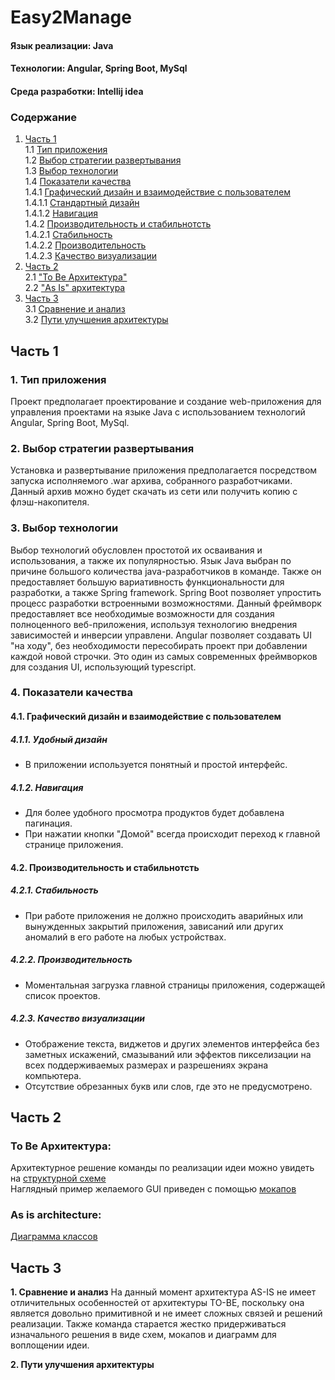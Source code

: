 # Easy2Manage

#### Язык реализации: Java  
#### Технологии: Angular, Spring Boot, MySql 
#### Среда разработки: Intellij idea

### Содержание
1. [Часть 1](#part1) <br>
  1.1 [Тип приложения](#1) <br>
  1.2 [Выбор стратегии развертывания](#2) <br>
  1.3 [Выбор технологии](#3) <br>
  1.4 [Показатели качества](#4) <br>
    	1.4.1 [Графический дизайн и взаимодействие с пользователем](#4.1) <br>
		1.4.1.1 [Стандартный дизайн](#4.1.1) <br>
		1.4.1.2 [Навигация](#4.1.2) <br>
	1.4.2 [Производительность и стабильнотсть](#4.2) <br>
		1.4.2.1 [Стабильность](#4.2.1) <br>
		1.4.2.2 [Производительность](#4.2.2) <br>
		1.4.2.3 [Качество визуализации](#4.2.3) <br>
2. [Часть 2](#part2) <br>
	2.1 ["To Be Архитектура"](#to_be) <br>
  	2.2 ["As Is" архитектура](#as_is) <br>
3. [Часть 3](#part3)   
  3.1 [Сравнение и анализ](#compare_and_analysis)   
  3.2 [Пути улучшения архитектуры](#way_upgrade)  


## Часть 1 <a name="part1"></a>

### 1. Тип приложения <a name="1"></a>
Проект предполагает проектирование и создание web-приложения для управления проектами на языке Java с использованием технологий Angular, Spring Boot, MySql.

### 2. Выбор стратегии развертывания <a name="2"></a>
Установка и развертывание приложения предполагается посредством запуска исполняемого .war архива, собранного разработчиками. Данный архив можно будет скачать из сети или получить копию с флэш-накопителя.

### 3. Выбор технологии <a name="3"></a>
Выбор технологий обусловлен простотой их осваивания и использования, а также их популярностью.
Язык Java выбран по причине большого количества java-разработчиков в команде. Также он предоставляет большую вариативность функциональности для разработки, а также Spring framework. 
Spring Boot позволяет упростить процесс разработки встроенными возможностями. Данный фреймворк предоставляет все необходимые возможности для создания полноценного веб-приложения, используя технологию внедрения зависимостей и инверсии управлени.
Angular позволяет создавать UI "на ходу", без необходимости пересобирать проект при добавлении каждой новой строчки. Это один из самых современных фреймворков для создания UI, использующий typescript. 

### 4. Показатели качества <a name="4"></a>
#### 4.1. Графический дизайн и взаимодействие с пользователем <a name="4.1"></a>
##### 4.1.1. Удобный дизайн <a name="4.1.1"></a>
* В приложении используется понятный и простой интерфейс.
##### 4.1.2. Навигация <a name="4.1.2"></a>
* Для более удобного просмотра продуктов будет добавлена пагинация.
* При нажатии кнопки "Домой" всегда происходит переход к главной странице приложения.
#### 4.2. Производительность и стабильнотсть <a name="4.3"></a>
##### 4.2.1. Стабильность <a name="4.3.1"></a>
* При работе приложения не должно происходить аварийных или вынужденных закрытий приложения, зависаний или других аномалий в его работе на любых устройствах.
##### 4.2.2. Производительность <a name="4.3.2"></a>
* Моментальная загрузка главной страницы приложения, содержащей список проектов.
##### 4.2.3. Качество визуализации <a name="4.3.3"></a>
* Отображение текста, виджетов и других элементов интерфейса без заметных искажений, смазываний или эффектов пикселизации на всех поддерживаемых размерах и разрешениях экрана компьютера.
* Отсутствие обрезанных букв или слов, где это не предусмотрено.
 
## Часть 2 <a name="part2"/></a>

### To Be Архитектура: <a name="to_be"></a>
Архитектурное решение команды по реализации идеи можно увидеть на [структурной схеме]() <br>
Наглядный пример желаемого GUI приведен с помощью [мокапов]() <br>
  
### As is architecture:<a name="as_is"/></a>
[Диаграмма классов]()  <br>

## Часть 3 <a name="part3"/></a>

**1. Сравнение и анализ** <a name="compare_and_analysis"/></a>
На данный момент архитектура AS-IS не имеет отличительных особенностей от архитектуры TO-BE, поскольку она является довольно примитивной и не имеет сложных связей и решений реализации. Также команда старается жестко придерживаться изначального решения в виде схем, мокапов и диаграмм для воплощении идеи.

**2. Пути улучшения архитектуры** <a name="way_upgrade"/></a>
